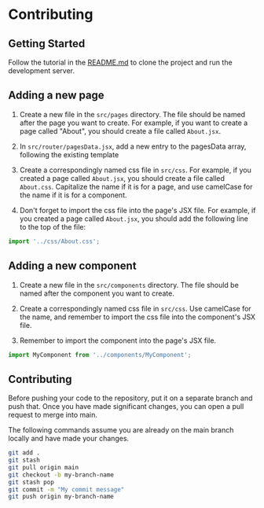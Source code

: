 # Contributing

## Getting Started

Follow the tutorial in the [README.md](README.md) to clone the project and run the development server.

## Adding a new page

1. Create a new file in the `src/pages` directory. The file should be named after the page you want to create. For example, if you want to create a page called "About", you should create a file called `About.jsx`.

2. In `src/router/pagesData.jsx`, add a new entry to the pagesData array, following the existing template

3. Create a correspondingly named css file in `src/css`. For example, if you created a page called `About.jsx`, you should create a file called `About.css`. Capitalize the name if it is for a page, and use camelCase for the name if it is for a component.

4. Don't forget to import the css file into the page's JSX file. For example, if you created a page called `About.jsx`, you should add the following line to the top of the file:

```jsx
import '../css/About.css';
```

## Adding a new component

1. Create a new file in the `src/components` directory. The file should be named after the component you want to create.

2. Create a correspondingly named css file in `src/css`. Use camelCase for the name, and remember to import the css file into the component's JSX file.

3. Remember to import the component into the page's JSX file.

```jsx
import MyComponent from '../components/MyComponent';
```

## Contributing 

Before pushing your code to the repository, put it on a separate branch and push that. Once you have made significant changes, you can open a pull request to merge into main.


The following commands assume you are already on the main branch locally and have made your changes.

```bash
git add .
git stash
git pull origin main
git checkout -b my-branch-name
git stash pop
git commit -m "My commit message"
git push origin my-branch-name
```

